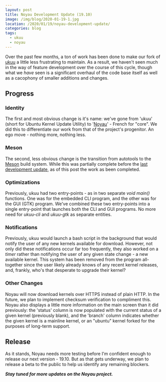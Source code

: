 ```yaml
---
layout: post
title: Noyau Development Update (19.10)
image: /img/blog/2020-01-19-1.jpg
location: /2020/01/19/noyau-development-update/
categories: blog
tags:
  - ukuu
  - noyau
---
```


Over the past few months, a ton of work has been done to make our fork of [ukuu](https://github.com/joshuadowding/noyau) a little less frustrating to maintain. As a result, we haven't seen much in the way of feature development over the course of this cycle, though what we *have* seen is a significant overhaul of the code base itself as well as a cacophony of smaller additions and changes.

## Progress
### Identity
The first and most obvious change is it's name: we've gone from 'ukuu' (short for Ubuntu Kernel Update Utility) to '[Noyau](https://www.collinsdictionary.com/dictionary/french-english/noyau)' - French for "core". We did this to differentiate our work from that of the project's progenitor. An ego move - nothing more, nothing less.

### Meson
The second, less obvious change is the transition from autotools to the [Meson](https://mesonbuild.com/) build system. While this was partially complete before the [last development update](https://joshuadowding.github.io/2019/09/25/ukuu-development/), as of this post the work as been completed.

### Optimizations
Previously, ukuu had two entry-points - as in two separate *void main()* functions. One was for the embedded CLI program, and the other was for the GUI (GTK) program. We've combined these two entry-points into a single entry-point that launches both the CLI and GUI programs. No more need for *ukuu-cli* and *ukuu-gtk* as separate entities.

### Notifications
Previously, ukuu would launch a bash script in the background that would notify the user of any new kernels available for download. However, not only did these notifications occur far too frequently, they also worked on a *timer* rather than notifying the user of any given state change - a new available kernel. This system has been removed from the program all-together since the user likely already knows of any recent kernel releases, and, frankly, who's that desperate to upgrade their kernel?

### Other Changes
Noyau will now download kernels over HTTPS instead of plain HTTP. In the future, we plan to implement checksum verification to compliment this. Noyau also displays a little more information on the main screen than it did previously: the 'status' column is now populated with the current status of a given kernel (previously blank), and the 'branch' column indicates whether the given kernel is a mainline kernel, or an "ubuntu" kernel forked for the purposes of long-term support.

## Release
As it stands, Noyau needs more testing before I'm confident enough to release our next version - 19.10. But as that gets underway, we plan to release a beta to the public to help us identify any remaining blockers.

***Stay tuned for more updates on the Noyau project.***
